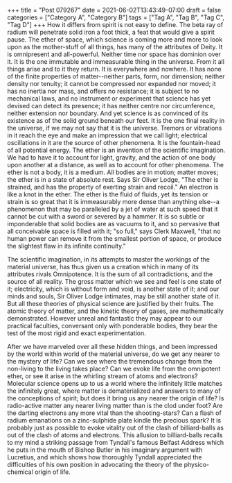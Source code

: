 +++
title = "Post 079267"
date = 2021-06-02T13:43:49-07:00
draft = false
categories = ["Category A", "Category B"]
tags = ["Tag A", "Tag B", "Tag C", "Tag D"]
+++
How it differs from spirit is not easy to define. The beta ray of radium will penetrate solid iron a foot thick, a feat that would give a spirit pause. The ether of space, which science is coming more and more to look upon as the mother-stuff of all things, has many of the attributes of Deity. It is omnipresent and all-powerful. Neither time nor space has dominion over it. It is the one immutable and immeasurable thing in the universe. From it all things arise and to it they return. It is everywhere and nowhere. It has none of the finite properties of matter--neither parts, form, nor dimension; neither density nor tenuity; it cannot be compressed nor expanded nor moved; it has no inertia nor mass, and offers no resistance; it is subject to no mechanical laws, and no instrument or experiment that science has yet devised can detect its presence; it has neither centre nor circumference, neither extension nor boundary. And yet science is as convinced of its existence as of the solid ground beneath our feet. It is the one final reality in the universe, if we may not say that it is the universe. Tremors or vibrations in it reach the eye and make an impression that we call light; electrical oscillations in it are the source of other phenomena. It is the fountain-head of all potential energy. The ether is an invention of the scientific imagination. We had to have it to account for light, gravity, and the action of one body upon another at a distance, as well as to account for other phenomena. The ether is not a body, it is a medium. All bodies are in motion; matter moves; the ether is in a state of absolute rest. Says Sir Oliver Lodge, "The ether is strained, and has the property of exerting strain and recoil." An electron is like a knot in the ether. The ether is the fluid of fluids, yet its tension or strain is so great that it is immeasurably more dense than anything else--a phenomenon that may be paralleled by a jet of water at such speed that it cannot be cut with a sword or severed by a hammer. It is so subtle or imponderable that solid bodies are as vacuums to it, and so pervasive that all conceivable space is filled with it; "so full," says Clerk Maxwell, "that no human power can remove it from the smallest portion of space, or produce the slightest flaw in its infinite continuity."

The scientific imagination, in its attempts to master the workings of the material universe, has thus given us a creation which in many of its attributes rivals Omnipotence. It is the sum of all contradictions, and the source of all reality. The gross matter which we see and feel is one state of it; electricity, which is without form and void, is another state of it; and our minds and souls, Sir Oliver Lodge intimates, may be still another state of it. But all these theories of physical science are justified by their fruits. The atomic theory of matter, and the kinetic theory of gases, are mathematically demonstrated. However unreal and fantastic they may appear to our practical faculties, conversant only with ponderable bodies, they bear the test of the most rigid and exact experimentation.

After we have marveled over all these hidden things, and been impressed by the world within world of the material universe, do we get any nearer to the mystery of life? Can we see where the tremendous change from the non-living to the living takes place? Can we evoke life from the omnipotent ether, or see it arise in the whirling stream of atoms and electrons? Molecular science opens up to us a world where the infinitely little matches the infinitely great, where matter is dematerialized and answers to many of the conceptions of spirit; but does it bring us any nearer the origin of life? Is radio-active matter any nearer living matter than is the clod under foot? Are the darting electrons any more vital than the shooting-stars? Can a flash of radium emanations on a zinc-sulphide plate kindle the precious spark? It is probably just as possible to evoke vitality out of the clash of billiard-balls as out of the clash of atoms and electrons. This allusion to billiard-balls recalls to my mind a striking passage from Tyndall's famous Belfast Address which he puts in the mouth of Bishop Butler in his imaginary argument with Lucretius, and which shows how thoroughly Tyndall appreciated the difficulties of his own position in advocating the theory of the physico-chemical origin of life.
